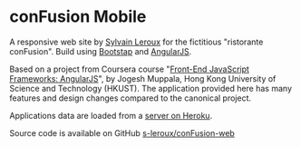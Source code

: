 conFusion Mobile
================

A responsive web site by 
[Sylvain Leroux](https://fr.linkedin.com/in/sylvain-leroux-5229a11a)
for the fictitious "ristorante conFusion". Build using 
[Bootstap](http://getbootstrap.com/) and [AngularJS](https://angularjs.org/).

Based on a project from Coursera course 
"[Front-End JavaScript Frameworks: AngularJS][2]", by Jogesh Muppala, Hong Kong 
University of Science and Technology (HKUST). The application 
provided here has many features and design changes compared to the
canonical project.

Applications data are loaded from a [server on Heroku][1].

Source code is available on GitHub [s-leroux/conFusion-web][3]

[1]: https://confusion-basic-sylvain-leroux.herokuapp.com/db 
[2]: https://www.coursera.org/angular-js/
[3]: https://github.com/s-leroux/conFusion-web
